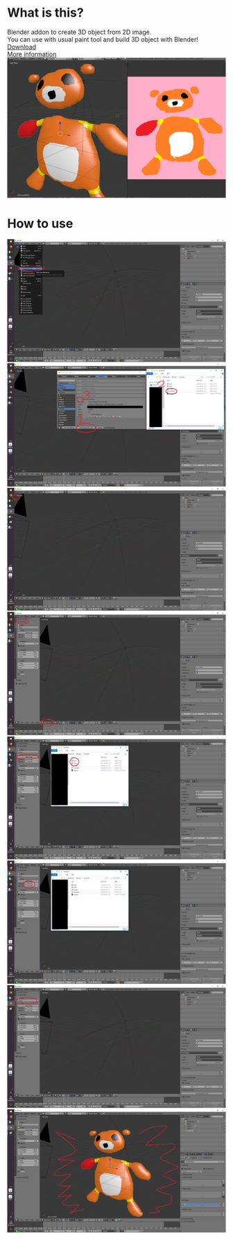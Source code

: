 # What is this?
Blender addon to create 3D object from 2D image.  
You can use with usual paint tool and build 3D object with Blender!  
[Download](https://github.com/rn9dfj3/love2d3d/releases)  
[More information](https://github.com/rn9dfj3/love2d3d/wiki)
![3D model from 2D image](./image1.png)
# How to use
![Click User Preferense](./image2.png)
![Install love2d3d.py](./image3.png)
![Click tool shelf](./image4.png)
![Search Love2D3D](./image5.png)
![Open images](./image6.png)
![Set the images](./image7.png)
![Click Create](./image8.png)
![Excellent!!!](./image9.png)  
